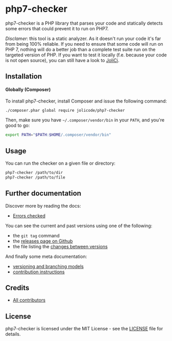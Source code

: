 # php7-checker

php7-checker is a PHP library that parses your code and statically detects
some errors that could prevent it to run on PHP7.

*Disclamer*: this tool is a static analyzer. As it doesn't run your code it's
far from being 100% reliable. If you need to ensure that some code will run on
PHP 7, nothing will do a better job than a complete test suite run on the
targeted version of PHP. If you want to test it locally (f.e. because your code
is not open source), you can still have a look to
[JoliCi](https://github.com/jolicode/JoliCi).

## Installation

#### Globally (Composer)

To install php7-checker, install Composer and issue the following command:
```bash
./composer.phar global require jolicode/php7-checker
```

Then, make sure you have ``~/.composer/vendor/bin`` in your ``PATH``, and
you're good to go:
```bash
export PATH="$PATH:$HOME/.composer/vendor/bin"
```

## Usage

You can run the checker on a given file or directory:

```bash
php7-checker /path/to/dir
php7-checker /path/to/file
```

## Further documentation

Discover more by reading the docs:

* [Errors checked](doc/01-errors-checked.md)

You can see the current and past versions using one of the following:

* the `git tag` command
* the [releases page on Github](https://github.com/jolicode/php7-checker/releases)
* the file listing the [changes between versions](CHANGELOG.md)

And finally some meta documentation:

* [versioning and branching models](VERSIONING.md)
* [contribution instructions](CONTRIBUTING.md)

## Credits

* [All contributors](https://github.com/jolicode/php7-checker/graphs/contributors)

## License

php7-checker is licensed under the MIT License - see the [LICENSE](LICENSE) file
for details.
